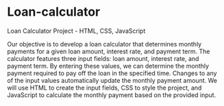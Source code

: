 # Loan-calculator
Loan Calculator Project - HTML, CSS, JavaScript

Our objective is to develop a loan calculator that determines monthly payments for a given loan amount, interest rate, and payment term. The calculator features three input fields: loan 
amount, interest rate, and payment term. By entering these values, we can determine the monthly payment required to pay off the loan in the specified time. Changes to any of the input 
values automatically update the monthly payment amount. We will use HTML to create the input fields, CSS to style the project, and JavaScript to calculate the monthly payment based on the provided input.

